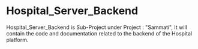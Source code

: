 # Hospital_Server_Backend
Hospital_Server_Backend is Sub-Project under Project : "Sammati", It will contain the code and documentation related to the backend of the Hospital platform.
